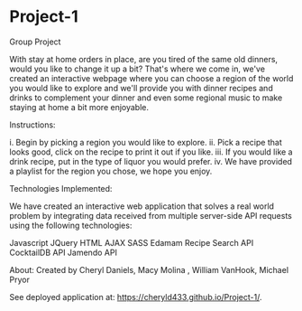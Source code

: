 # Project-1
Group Project

With stay at home orders in place, are you tired of the same old dinners, would you like to change it up a bit? That's where we come in, we've created an interactive webpage where you can choose a region of the world you would like to explore and we'll provide you with dinner recipes and drinks to complement your dinner and even some regional music to make staying at home a bit more enjoyable. 

Instructions: 

i. Begin by picking a region you would like to explore.
ii. Pick a recipe that looks good, click on the recipe to print it out if you like.
iii. If you would like a drink  recipe, put in the type of liquor you would prefer.
iv. We have provided a playlist for the region you chose, we hope you enjoy.

Technologies Implemented: 

We have created an interactive web application that solves a real world problem by integrating data received from multiple server-side API requests using the following technologies:

Javascript
JQuery
HTML
AJAX
SASS
Edamam Recipe Search API
CocktailDB API
Jamendo API

About:
Created by Cheryl Daniels, Macy Molina  , William VanHook, Michael Pryor

See deployed application at: https://cheryld433.github.io/Project-1/.




